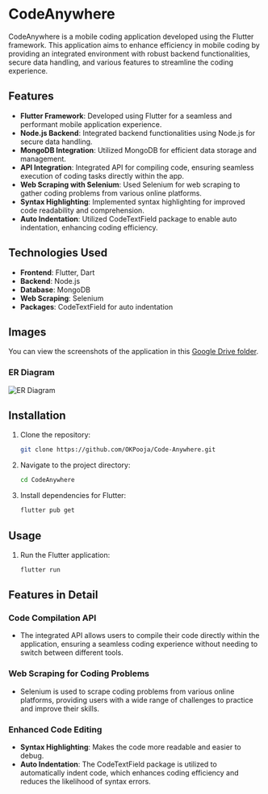 # CodeAnywhere

CodeAnywhere is a mobile coding application developed using the Flutter framework. This application aims to enhance efficiency in mobile coding by providing an integrated environment with robust backend functionalities, secure data handling, and various features to streamline the coding experience.

## Features

- **Flutter Framework**: Developed using Flutter for a seamless and performant mobile application experience.
- **Node.js Backend**: Integrated backend functionalities using Node.js for secure data handling.
- **MongoDB Integration**: Utilized MongoDB for efficient data storage and management.
- **API Integration**: Integrated API for compiling code, ensuring seamless execution of coding tasks directly within the app.
- **Web Scraping with Selenium**: Used Selenium for web scraping to gather coding problems from various online platforms.
- **Syntax Highlighting**: Implemented syntax highlighting for improved code readability and comprehension.
- **Auto Indentation**: Utilized CodeTextField package to enable auto indentation, enhancing coding efficiency.

## Technologies Used

- **Frontend**: Flutter, Dart
- **Backend**: Node.js
- **Database**: MongoDB
- **Web Scraping**: Selenium
- **Packages**: CodeTextField for auto indentation

## Images

You can view the screenshots of the application in this [Google Drive folder](https://drive.google.com/drive/u/0/folders/1-Sb4PhARQe--_uMMkiV6yBHTQVIonjyA).

### ER Diagram
![ER Diagram](https://github.com/OKPooja/Code-Anywhere/assets/104082200/b0d94876-c6e2-41f1-b4c9-0adfa89af11f)

## Installation

1. Clone the repository:
    ```bash
    git clone https://github.com/OKPooja/Code-Anywhere.git
    ```

2. Navigate to the project directory:
    ```bash
    cd CodeAnywhere
    ```

3. Install dependencies for Flutter:
    ```bash
    flutter pub get
    ```

## Usage

1. Run the Flutter application:
    ```bash
    flutter run
    ```

## Features in Detail

### Code Compilation API

- The integrated API allows users to compile their code directly within the application, ensuring a seamless coding experience without needing to switch between different tools.

### Web Scraping for Coding Problems

- Selenium is used to scrape coding problems from various online platforms, providing users with a wide range of challenges to practice and improve their skills.

### Enhanced Code Editing

- **Syntax Highlighting**: Makes the code more readable and easier to debug.
- **Auto Indentation**: The CodeTextField package is utilized to automatically indent code, which enhances coding efficiency and reduces the likelihood of syntax errors.



